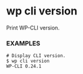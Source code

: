 # wp cli version

Print WP-CLI version.

### EXAMPLES

    # Display CLI version.
    $ wp cli version
    WP-CLI 0.24.1


